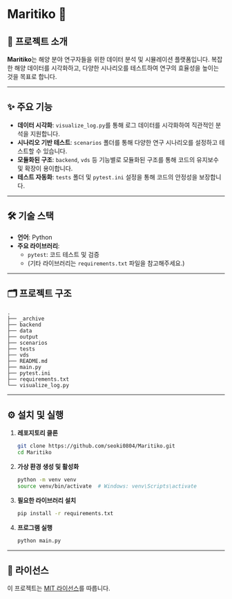 # Maritiko 🌊

## 📝 프로젝트 소개

**Maritiko**는 해양 분야 연구자들을 위한 데이터 분석 및 시뮬레이션 플랫폼입니다. 복잡한 해양 데이터를 시각화하고, 다양한 시나리오를 테스트하여 연구의 효율성을 높이는 것을 목표로 합니다.

-----

## ✨ 주요 기능

  * **데이터 시각화**: `visualize_log.py`를 통해 로그 데이터를 시각화하여 직관적인 분석을 지원합니다.
  * **시나리오 기반 테스트**: `scenarios` 폴더를 통해 다양한 연구 시나리오를 설정하고 테스트할 수 있습니다.
  * **모듈화된 구조**: `backend`, `vds` 등 기능별로 모듈화된 구조를 통해 코드의 유지보수 및 확장이 용이합니다.
  * **테스트 자동화**: `tests` 폴더 및 `pytest.ini` 설정을 통해 코드의 안정성을 보장합니다.

-----

## 🛠️ 기술 스택

  * **언어**: Python
  * **주요 라이브러리**:
      * `pytest`: 코드 테스트 및 검증
      * (기타 라이브러리는 `requirements.txt` 파일을 참고해주세요.)

-----

## 🗂️ 프로젝트 구조

```
.
├── _archive
├── backend
├── data
├── output
├── scenarios
├── tests
├── vds
├── README.md
├── main.py
├── pytest.ini
├── requirements.txt
└── visualize_log.py
```

-----

## ⚙️ 설치 및 실행

1.  **레포지토리 클론**
    ```bash
    git clone https://github.com/seoki0804/Maritiko.git
    cd Maritiko
    ```
2.  **가상 환경 생성 및 활성화**
    ```bash
    python -m venv venv
    source venv/bin/activate  # Windows: venv\Scripts\activate
    ```
3.  **필요한 라이브러리 설치**
    ```bash
    pip install -r requirements.txt
    ```
4.  **프로그램 실행**
    ```bash
    python main.py
    ```

-----

## 📜 라이선스

이 프로젝트는 [MIT 라이선스](https://opensource.org/licenses/MIT)를 따릅니다.
